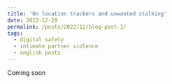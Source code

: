 ```yaml
---
title: 'On location trackers and unwanted stalking'
date: 2022-12-28
permalink: /posts/2022/12/blog-post-1/
tags:
  - digital safety
  - intimate partner violence
  - english posts
---
```


Coming soon